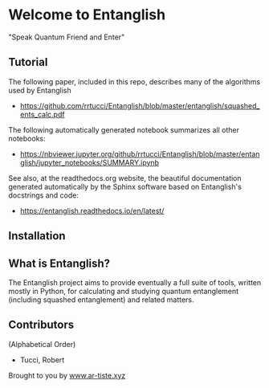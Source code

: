 # Welcome to Entanglish 
"Speak Quantum Friend and Enter"

## Tutorial

The following paper, included in this repo, describes many of the algorithms used by Entanglish

* https://github.com/rrtucci/Entanglish/blob/master/entanglish/squashed_ents_calc.pdf

The following automatically generated notebook summarizes all other notebooks:

* https://nbviewer.jupyter.org/github/rrtucci/Entanglish/blob/master/entanglish/jupyter_notebooks/SUMMARY.ipynb

See also, at the readthedocs.org
website, the beautiful documentation generated automatically by the Sphinx
software based on Entanglish's docstrings and code:

* https://entanglish.readthedocs.io/en/latest/

## Installation


## What is Entanglish?

The Entanglish project aims to  provide eventually a full suite of tools, written mostly in Python, for calculating and studying quantum entanglement (including squashed entanglement) and related matters.

## Contributors

(Alphabetical Order)
* Tucci, Robert

Brought to you by www.ar-tiste.xyz